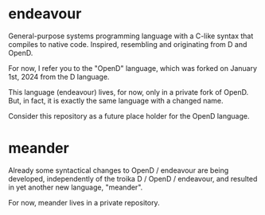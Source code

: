 # endeavour
General-purpose systems programming language with a C-like syntax that compiles to native code. Inspired, resembling and originating from D and OpenD.

For now, I refer you to the "OpenD" language, which was forked on January 1st, 2024 from the D language. 

This language (endeavour) lives, for now, only in a private fork of OpenD. But, in fact, it is exactly the same language with a changed name.

Consider this repository as a future place holder for the OpenD language. 

# meander
Already some syntactical changes to OpenD / endeavour are being developed, independently of the troika D / OpenD / endeavour, and resulted in yet another new language, "meander". 

For now, meander lives in a private repository. 
